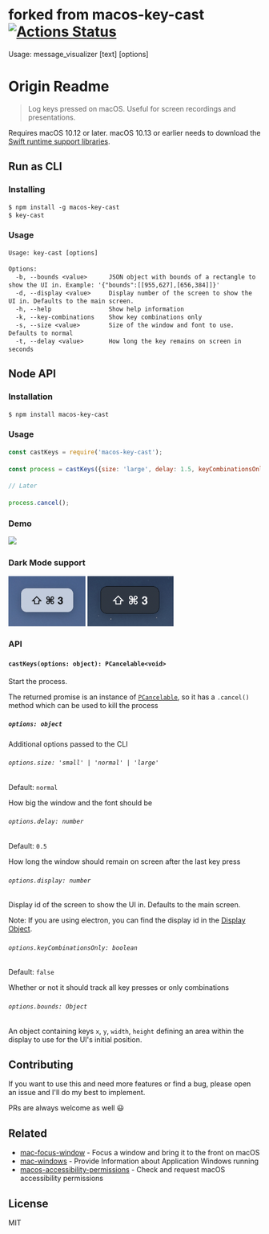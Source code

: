 # forked from macos-key-cast [![Actions Status](https://github.com/karaggeorge/macos-key-cast/workflows/Node%20CI/badge.svg)](https://github.com/karaggeorge/macos-key-cast/actions)

Usage: message_visualizer [text] [options]


# Origin Readme
> Log keys pressed on macOS. Useful for screen recordings and presentations.

Requires macOS 10.12 or later. macOS 10.13 or earlier needs to download the [Swift runtime support libraries](https://support.apple.com/kb/DL1998).

## Run as CLI

### Installing

```
$ npm install -g macos-key-cast
$ key-cast
```

### Usage

```
Usage: key-cast [options]

Options:
  -b, --bounds <value>      JSON object with bounds of a rectangle to show the UI in. Example: '{"bounds":[[955,627],[656,384]]}'
  -d, --display <value>     Display number of the screen to show the UI in. Defaults to the main screen.
  -h, --help                Show help information
  -k, --key-combinations    Show key combinations only
  -s, --size <value>        Size of the window and font to use. Defaults to normal
  -t, --delay <value>       How long the key remains on screen in seconds
```

## Node API

### Installation

```
$ npm install macos-key-cast
```

### Usage

```js
const castKeys = require('macos-key-cast');

const process = castKeys({size: 'large', delay: 1.5, keyCombinationsOnly: true});

// Later

process.cancel();
```

### Demo

<img src="media/demo.gif">

### Dark Mode support

<img src="media/light.png" height="100">
<img src="media/dark.png" height="100">

### API

#### `castKeys(options: object): PCancelable<void>`

Start the process.

The returned promise is an instance of [`PCancelable`](https://github.com/sindresorhus/p-cancelable), so it has a `.cancel()` method which can be used to kill the process

##### `options: object`

Additional options passed to the CLI

###### `options.size: 'small' | 'normal' | 'large'`

Default: `normal`

How big the window and the font should be

###### `options.delay: number`

Default: `0.5`

How long the window should remain on screen after the last key press

###### `options.display: number`

Display id of the screen to show the UI in. Defaults to the main screen.

Note: If you are using electron, you can find the display id in the [Display Object](https://electronjs.org/docs/api/structures/display).

###### `options.keyCombinationsOnly: boolean`

Default: `false`

Whether or not it should track all key presses or only combinations

###### `options.bounds: Object`

An object containing keys `x`, `y`, `width`, `height` defining an area within the display to use for the UI's initial position.

## Contributing

If you want to use this and need more features or find a bug, please open an issue and I'll do my best to implement.

PRs are always welcome as well 😃

## Related

- [mac-focus-window](https://github.com/karaggeorge/mac-focus-window) - Focus a window and bring it to the front on macOS
- [mac-windows](https://github.com/karaggeorge/mac-windows) - Provide Information about Application Windows running
- [macos-accessibility-permissions](https://github.com/karaggeorge/macos-accessibility-permissions) - Check and request macOS accessibility permissions

## License

MIT
